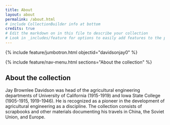 ```yaml
---
title: About
layout: about
permalink: /about.html
# include CollectionBuilder info at bottom
credits: true
# Edit the markdown on in this file to describe your collection
# Look in _includes/feature for options to easily add features to the page
---
```


{% include feature/jumbotron.html objectid="davidsonjay0" %} 

{% include feature/nav-menu.html sections="About the collection" %}

## About the collection

Jay Brownlee Davidson was head of the agricultural engineering departments of University of California (1915-1919) and Iowa State College (1905-1915, 1919-1946). He is recognized as a pioneer in the development of agricultural engineering as a discipline. The collection consists of scrapbooks and other materials documenting his travels in China, the Soviet Union, and Europe.